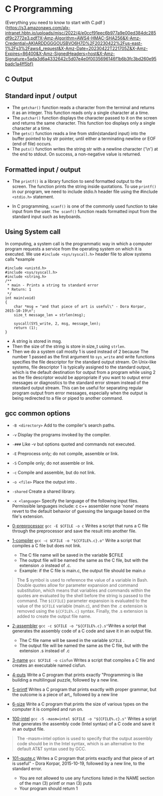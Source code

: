# C Prorgramming
(Everything you need to know to start with C.pdf ){https://s3.amazonaws.com/alx-intranet.hbtn.io/uploads/misc/2022/4/e0ccf91eec6b977a9e00ed384dc285df9c2772e3.pdf?X-Amz-Algorithm=AWS4-HMAC-SHA256&X-Amz-Credential=AKIARDDGGGOUSBVO6H7D%2F20230422%2Fus-east-1%2Fs3%2Faws4_request&X-Amz-Date=20230422T221705Z&X-Amz-Expires=86400&X-Amz-SignedHeaders=host&X-Amz-Signature=5ada3d6a4332642c5d07e4e0f0035696146f1b6b3fc3bd260e95badc1a4ff5bf}

## C Output

## Standard input / output

* The ```getchar()``` function reads a character from the terminal and returns it as an integer. This function reads only a single character at a time.
* The ```putchar()``` function displays the character passed to it on the screen and returns the same character. This function too displays only a single character at a time.
* The ```gets()``` function reads a line from stdin(standard input) into the buffer pointed to by str pointer, until either a terminating newline or EOF (end of file) occurs.
* The ```puts()``` function writes the string str with a newline character ('\n') at the end to stdout. On success, a non-negative value is returned.

## Formatted input / output

* The ```printf()``` is a library function to send formatted output to the screen. The function prints the string inside quotations.
To use ```printf()``` in our program, we need to include stdio.h header file using the #include ```<stdio.h>``` statement.

* In C programming, ```scanf()``` is one of the commonly used function to take input from the user. ```The scanf()``` function reads formatted input from the standard input such as keyboards.

## Using System call
In computing, a system call is the programmatic way in which a computer program requests a service from the operating system on which it is executed.
We use ```#include <sys/syscall.h>``` header file to allow systems calls
*example

```
#include <unistd.h>
#include <sys/syscall.h>
#include <string.h>
/**
 * main - Prints a string to standard error
 * Return: 1
 */
int main(void)
{
	char *msg = "and that piece of art is useful\" - Dora Korpar, 2015-10-19\n";
	size_t message_len = strlen(msg);

	syscall(SYS_write, 2, msg, message_len);
	return (1);
}
```
* A string is stored in msg.
* Then the size of the string is store in size_t using ```strlen```.
* Then we do a system call mostly 1 is used instead of 2 because The number 1 passed as the first argument to ```sys_write``` and write functions specifies the file descriptor for the standard output stream. On Unix-like systems, file descriptor 1 is typically assigned to the standard output, which is the default destination for output from a program while using 2 as the file descriptor would be appropriate if you want to output error messages or diagnostics to the standard error stream instead of the standard output stream. This can be useful for separating regular program output from error messages, especially when the output is being redirected to a file or piped to another command.

## gcc common options
 
 * ```-B <directory>```           Add <directory> to the compiler's search paths.
 * ```-v```                       Display the programs invoked by the compiler.
 * ```-###```                   Like -v but options quoted and commands not executed.
 * ```-E```                       Preprocess only; do not compile, assemble or link.
 * ```-S```                       Compile only; do not assemble or link.
 * ```-c```                       Compile and assemble, but do not link.
 * ```-o <file>```                Place the output into <file>.
 * ```-shared```                  Create a shared library.
 * ```-x <language>```           Specify the language of the following input files.
                           Permissible languages include: c c++ assembler none
                           'none' means revert to the default behavior of
                           guessing the language based on the file's extension.
  
  
  
* [0-preprocessor](https://github.com/Darryl-Mbae/alx-low_level_programming/blob/master/0x00-hello_world/0-preprocessor) ```gcc -E $CFILE -o c``` Writes a script that runs a C file through the preprocessor and save the result into another file.

* [1-compiler](https://github.com/Darryl-Mbae/alx-low_level_programming/blob/master/0x00-hello_world/1-compiler) ```gcc -c $CFILE -o "${CFILE%.c}.o"```
Write a script that compiles a C file but does not link.
 
  * The C file name will be saved in the variable $CFILE
  * The output file will be named the same as the C file, but with the extension .o instead of .c.
  * Example: if the C file is main.c, the output file should be main.o
 
> The $ symbol is used to reference the value of a variable in Bash. 
> Double quotes allow for parameter expansion and command substitution, which means that variables and commands within the quotes are evaluated by the shell before the string is passed to the command. 
> The ```${CFILE}``` parameter expansion is evaluated to the value of the ```$CFILE``` variable (main.c), and then the .c extension is removed using the ```${CFILE%.c}``` syntax. Finally, the .s extension is added to create the output file name.
 
 * [2-assembler](https://github.com/Darryl-Mbae/alx-low_level_programming/blob/master/0x00-hello_world/2-assembler) ```gcc -c $CFILE -o "${CFILE%.c}.s"```Writes a script that generates the assembly code of a C code and save it in an output file.
    * The C file name will be saved in the variable ```$CFILE``` .
    * The output file will be named the same as the C file, but with the extension .s instead of .c
 
 * [3-name](https://github.com/Darryl-Mbae/alx-low_level_programming/blob/master/0x00-hello_world/3-name) ```gcc $CFILE -o cisfun``` Writes a script that compiles a C file and creates an executable named cisfun.
 * [4-puts](https://github.com/Darryl-Mbae/alx-low_level_programming/blob/master/0x00-hello_world/4-puts.c) Write a C program that prints exactly "Programming is like building a multilingual puzzle, followed by a new line.


 * [5-printf](https://github.com/Darryl-Mbae/alx-low_level_programming/blob/master/0x00-hello_world/5-printf.c) Writes a C program that prints exactly with proper grammar, but the outcome is a piece of art,, followed by a new line
 * [6-size](https://github.com/Darryl-Mbae/alx-low_level_programming/blob/master/0x00-hello_world/6-size.c) Write a C program that prints the size of various types on the computer it is compiled and run on.
 * [100-intel](https://github.com/Darryl-Mbae/alx-low_level_programming/blob/master/0x00-hello_world/100-intel) ```gcc -S -masm=intel $CFILE -o "${CFILE%.c}.s"``` Writes a script that generates the assembly code (Intel syntax) of a C code and save it in an output file.
> The -masm=intel option is used to specify that the output assembly code should be in the Intel syntax, which is an alternative to the default AT&T syntax used by GCC.
* [101-quote.c](https://github.com/Darryl-Mbae/alx-low_level_programming/blob/master/0x00-hello_world/101-quote.c) Writes a C program that prints exactly and that piece of art is useful" - Dora Korpar, 2015-10-19, followed by a new line, to the standard error.

  * You are not allowed to use any functions listed in the NAME section of the man (3) printf or man (3) puts
  * Your program should return 1
